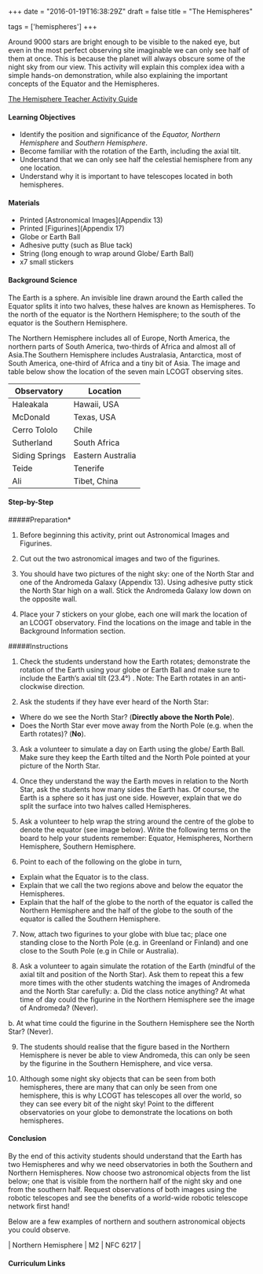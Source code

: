 +++
date = "2016-01-19T16:38:29Z"
draft = false
title = "The Hemispheres"

tags = ['hemispheres']
+++

Around 9000 stars are bright enough to be visible to the naked eye, but even in the most perfect observing site imaginable we can only see half of them at once. This is because the planet will always obscure some of the night sky from our view. This activity will explain this complex idea with a simple hands-on demonstration, while also explaining the important concepts of the Equator and the Hemispheres.

[The Hemisphere Teacher Activity Guide](https://drive.google.com/file/d/0B42a91Be7891Q0dBM200dy0tNlk/view?usp=sharing)

#### Learning Objectives

- Identify the position and significance of the *Equator, Northern Hemisphere* and *Southern Hemisphere*.
- Become familiar with the rotation of the Earth, including the axial tilt.
- Understand that we can only see half the celestial hemisphere from any one location.
- Understand why it is important to have telescopes located in both hemispheres.

#### Materials

- Printed [Astronomical Images](Appendix 13)
- Printed [Figurines](Appendix 17)
- Globe or Earth Ball
- Adhesive putty (such as Blue tack)
- String (long enough to wrap around Globe/ Earth Ball)
- x7 small stickers

#### Background Science

The Earth is a sphere. An invisible line drawn around the Earth called the Equator splits it into two halves, these halves are known as Hemispheres. To the north of the equator is the Northern Hemisphere; to the south of the equator is the Southern Hemisphere. 

The Northern Hemisphere includes all of Europe, North America, the northern parts of South America, two-thirds of Africa and almost all of Asia.The Southern Hemisphere includes Australasia, Antarctica, most of South America, one-third of Africa and a tiny bit of Asia. The image and table below show the location of the seven main LCOGT observing sites.

Observatory | Location
--- | ---
Haleakala | Hawaii, USA
McDonald | Texas, USA
Cerro Tololo | Chile
Sutherland | South Africa
Siding Springs | Eastern Australia
Teide | Tenerife
Ali | Tibet, China

#### Step-by-Step

#####Preparation*

1) Before beginning this activity, print out Astronomical Images and Figurines. 

2) Cut out the two astronomical images and two of the figurines. 

3) You should have two pictures of the night sky: one of the North Star and one of the Andromeda Galaxy (Appendix 13). Using adhesive putty stick the North Star high on a wall. Stick the Andromeda Galaxy low down on the opposite wall. 

4) Place your 7 stickers on your globe, each one will mark the location of an LCOGT observatory. Find the locations on the image and table in the Background Information section.

#####Instructions

1) Check the students understand how the Earth rotates; demonstrate the rotation of the Earth using your globe or Earth Ball and make sure to include the Earth’s axial tilt  (23.4°) . Note: The Earth rotates in an anti-clockwise direction.

2) Ask the students if they have ever heard of the North Star:
  - Where do we see the North Star? (**Directly above the North Pole**).
  - Does the North Star ever move away from the North Pole (e.g. when the Earth rotates)? (**No**).

3) Ask a volunteer to simulate a day on Earth using the globe/ Earth Ball. Make sure they keep the Earth tilted and the North Pole pointed at your picture of the North Star.

4) Once they understand the way the Earth moves in relation to the North Star, ask the students how many sides the Earth has. Of course, the Earth is a sphere so it has just one side. However, explain that we do split the surface into two halves called Hemispheres.

5) Ask a volunteer to help wrap the string around the centre of the globe to denote the equator (see image below). Write the following terms on the board to help your students remember: Equator, Hemispheres, Northern Hemisphere, Southern Hemisphere.

6) Point to each of the following on the globe in turn,  
  - Explain what the Equator is to the class.
  - Explain that we call the two regions above and below the equator the Hemispheres. 
  - Explain that the half of the globe to the north of the equator is called the Northern Hemisphere and the half of the globe to the south of the equator is called the Southern Hemisphere.

7) Now, attach two figurines to your globe with blue tac; place one standing close to the North Pole (e.g. in Greenland or Finland) and one close to the South Pole (e.g in Chile or Australia).

8) Ask a volunteer to again simulate the rotation of the Earth (mindful of the axial tilt and position of the North Star). Ask them to repeat this a few more times with the other students watching the images of Andromeda and the North Star carefully:
  a. Did the class notice anything? At what time of day could the figurine in the Northern Hemisphere see the image of Andromeda? (Never).

  b. At what time could the figurine in the Southern Hemisphere see the North Star? (Never).

9) The students should realise that the figure based in the Northern Hemisphere is never be able to view Andromeda, this can only be seen by the figurine in the Southern Hemisphere, and vice versa. 

10) Although some night sky objects that can be seen from both hemispheres, there are many that can only be seen from one hemisphere, this is why LCOGT has telescopes all over the world, so they can see every bit of the night sky! Point to the different observatories on your globe to demonstrate the locations on both hemispheres.

#### Conclusion

By the end of this activity students should understand that the Earth has two Hemispheres and why we need observatories in both the Southern and Northern Hemispheres. Now choose two astronomical objects from the list below; one that is visible from the northern half of the night sky and one from the southern half. Request observations of both images using the robotic telescopes and see the benefits of a world-wide robotic telescope network first hand!

Below are a few examples of northern and southern astronomical objects you could observe. 

| Northern Hemisphere | M2 | NFC 6217 | 

#### Curriculum Links
